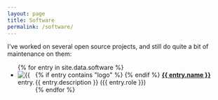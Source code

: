 ```yaml
---
layout: page
title: Software
permalink: /software/
---
```

I've worked on several open source projects, and still do quite a bit of maintenance on them:

<ul>
{% for entry in site.data.software %}
    <li>
    {% if entry contains "logo" %}
    <img src="{{ entry.logo }}" alt="{{ entry.name }} Logo" style="float: left; max-height: 40px; max-width: 40px;" />
    {% endif %}
    <strong><a href="https://github.com/{{ entry.github }}">{{ entry.name }}</a></strong><br />
    {{ entry.description }} ({{ entry.role }})
    </li>
{% endfor %}
</ul>
